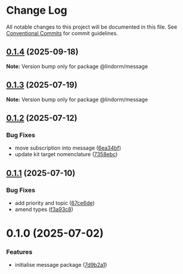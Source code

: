 # Change Log

All notable changes to this project will be documented in this file.
See [Conventional Commits](https://conventionalcommits.org) for commit guidelines.

## [0.1.4](https://github.com/lindorm-io/monorepo/compare/@lindorm/message@0.1.3...@lindorm/message@0.1.4) (2025-09-18)

**Note:** Version bump only for package @lindorm/message

## [0.1.3](https://github.com/lindorm-io/monorepo/compare/@lindorm/message@0.1.2...@lindorm/message@0.1.3) (2025-07-19)

**Note:** Version bump only for package @lindorm/message

## [0.1.2](https://github.com/lindorm-io/monorepo/compare/@lindorm/message@0.1.1...@lindorm/message@0.1.2) (2025-07-12)

### Bug Fixes

- move subscription into message ([6ea34bf](https://github.com/lindorm-io/monorepo/commit/6ea34bf930149008e2c9d4f5434ae8b836ac9cd6))
- update kit target nomenclature ([7358ebc](https://github.com/lindorm-io/monorepo/commit/7358ebcbe11ed4a4ed5c581ebeebefd64637c1e5))

## [0.1.1](https://github.com/lindorm-io/monorepo/compare/@lindorm/message@0.1.0...@lindorm/message@0.1.1) (2025-07-10)

### Bug Fixes

- add priority and topic ([67ce6de](https://github.com/lindorm-io/monorepo/commit/67ce6de53c1f1cb303b2e4b250d886adbeb91a11))
- amend types ([f3a93c8](https://github.com/lindorm-io/monorepo/commit/f3a93c899decb91826555bdd1edd35d561c4506a))

# 0.1.0 (2025-07-02)

### Features

- initialise message package ([7d9b2a1](https://github.com/lindorm-io/monorepo/commit/7d9b2a1e0a188e9df9f8cbedce92f29f3381fa7a))
